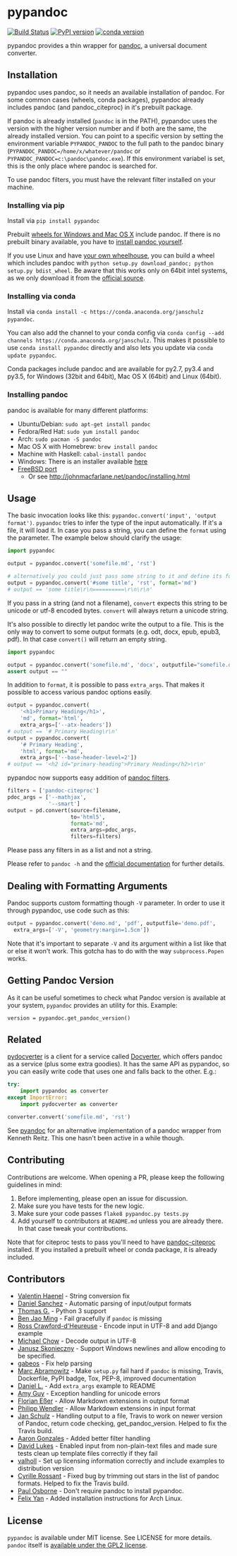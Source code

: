 # pypandoc

[![Build Status](https://travis-ci.org/bebraw/pypandoc.svg?branch=master)](https://travis-ci.org/bebraw/pypandoc)
[![PyPI version](https://badge.fury.io/py/pypandoc.svg)](https://pypi.python.org/pypi/pypandoc/)
[![conda version](https://anaconda.org/janschulz/pypandoc/badges/version.svg)](https://anaconda.org/janschulz/pypandoc/)

pypandoc provides a thin wrapper for [pandoc](http://johnmacfarlane.net/pandoc/), a universal
document converter.

## Installation

pypandoc uses pandoc, so it needs an available installation of pandoc. For some common cases
(wheels, conda packages), pypandoc already includes pandoc (and pandoc_citeproc) in it's
prebuilt package.

If pandoc is already installed (`pandoc` is in the PATH), pypandoc uses the version with the
higher version number and if both are the same, the already installed version. You can point
to a specific version by setting the environment variable `PYPANDOC_PANDOC` to the full 
path to the pandoc binary (`PYPANDOC_PANDOC=/home/x/whatever/pandoc` or 
`PYPANDOC_PANDOC=c:\pandoc\pandoc.exe`). If this environment variabel is set, this is the only
place where pandoc is searched for.

To use pandoc filters, you must have the relevant filter installed on your machine.

### Installing via pip

Install via `pip install pypandoc`

Prebuilt [wheels for Windows and Mac OS X](https://pypi.python.org/pypi/pypandoc/) include
pandoc. If there is no prebuilt binary available, you have to
[install pandoc yourself](#installing-pandoc).

If you use Linux and have [your own wheelhouse](http://wheel.readthedocs.org/en/latest/#usage),
you can build a wheel which includes pandoc with
`python setup.py download_pandoc; python setup.py bdist_wheel`. Be aware that this works only
on 64bit intel systems, as we only download it from the
[official source](https://github.com/jgm/pandoc/releases).

### Installing via conda

Install via `conda install -c https://conda.anaconda.org/janschulz pypandoc`.

You can also add the channel to your conda config via
`conda config --add channels https://conda.anaconda.org/janschulz`. This makes it possible to
use `conda install pypandoc` directly and also lets you update via `conda update pypandoc`.

Conda packages include pandoc and are available for py2.7, py3.4 and py3.5,
for Windows (32bit and 64bit), Mac OS X (64bit) and Linux (64bit).

### Installing pandoc

pandoc is available for many different platforms:

- Ubuntu/Debian: `sudo apt-get install pandoc`
- Fedora/Red Hat: `sudo yum install pandoc`
- Arch: `sudo pacman -S pandoc`
- Mac OS X with Homebrew: `brew install pandoc`
- Machine with Haskell: `cabal-install pandoc`
- Windows: There is an installer available
  [here](http://johnmacfarlane.net/pandoc/installing.html)
- [FreeBSD port](http://www.freshports.org/textproc/pandoc/)
  - Or see http://johnmacfarlane.net/pandoc/installing.html

## Usage

The basic invocation looks like this: `pypandoc.convert('input', 'output format')`. `pypandoc`
tries to infer the type of the input automatically. If it's a file, it will load it. In case you
pass a string, you can define the `format` using the parameter. The example below should clarify
the usage:

```python
import pypandoc

output = pypandoc.convert('somefile.md', 'rst')

# alternatively you could just pass some string to it and define its format
output = pypandoc.convert('#some title', 'rst', format='md')
# output == 'some title\r\n==========\r\n\r\n'
```

If you pass in a string (and not a filename), `convert` expects this string to be unicode or
utf-8 encoded bytes. `convert` will always return a unicode string.

It's also possible to directly let pandoc write the output to a file. This is the only way to
convert to some output formats (e.g. odt, docx, epub, epub3, pdf). In that case `convert()` will
return an empty string.

```python
import pypandoc

output = pypandoc.convert('somefile.md', 'docx', outputfile="somefile.docx")
assert output == ""
```

In addition to `format`, it is possible to pass `extra_args`.
That makes it possible to access various pandoc options easily.

```python
output = pypandoc.convert(
    '<h1>Primary Heading</h1>',
    'md', format='html',
    extra_args=['--atx-headers'])
# output == '# Primary Heading\r\n'
output = pypandoc.convert(
    '# Primary Heading',
    'html', format='md',
    extra_args=['--base-header-level=2'])
# output == '<h2 id="primary-heading">Primary Heading</h2>\r\n'
```
pypandoc now supports easy addition of
[pandoc filters](http://johnmacfarlane.net/pandoc/scripting.html).

```python
filters = ['pandoc-citeproc']
pdoc_args = ['--mathjax',
             '--smart']
output = pd.convert(source=filename,
                    to='html5',
                    format='md',
                    extra_args=pdoc_args,
                    filters=filters)
```
Please pass any filters in as a list and not a string.

Please refer to `pandoc -h` and the
[official documentation](http://johnmacfarlane.net/pandoc/README.html) for further details.

## Dealing with Formatting Arguments

Pandoc supports custom formatting though `-V` parameter. In order to use it through pypandoc, use code such as this:

```python
output = pypandoc.convert('demo.md', 'pdf', outputfile='demo.pdf',
  extra_args=['-V', 'geometry:margin=1.5cm'])
```

Note that it's important to separate `-V` and its argument within a list like that or else it won't work. This gotcha has to do with the way `subprocess.Popen` works.

## Getting Pandoc Version

As it can be useful sometimes to check what Pandoc version is available at your system, `pypandoc` provides an utility for this. Example:

```
version = pypandoc.get_pandoc_version()
```

## Related

[pydocverter](https://github.com/msabramo/pydocverter) is a client for a service called
[Docverter](http://www.docverter.com/), which offers pandoc as a service (plus some extra goodies).
It has the same API as pypandoc, so you can easily write code that uses one and falls back to the
other. E.g.:

```python
try:
    import pypandoc as converter
except ImportError:
    import pydocverter as converter

converter.convert('somefile.md', 'rst')
```

See [pyandoc](http://pypi.python.org/pypi/pyandoc/) for an alternative implementation of a pandoc
wrapper from Kenneth Reitz. This one hasn't been active in a while though.

## Contributing

Contributions are welcome. When opening a PR, please keep the following guidelines in mind:

1. Before implementing, please open an issue for discussion.
2. Make sure you have tests for the new logic.
3. Make sure your code passes `flake8 pypandoc.py tests.py`
4. Add yourself to contributors at `README.md` unless you are already there. In that case tweak your contributions.

Note that for citeproc tests to pass you'll need to have [pandoc-citeproc](https://github.com/jgm/pandoc-citeproc) 
installed. If you installed a prebuilt wheel or conda package, it is already included.

## Contributors

* [Valentin Haenel](https://github.com/esc) - String conversion fix
* [Daniel Sanchez](https://github.com/ErunamoJAZZ) - Automatic parsing of input/output formats
* [Thomas G.](https://github.com/coldfix) - Python 3 support
* [Ben Jao Ming](https://github.com/benjaoming) - Fail gracefully if `pandoc` is missing
* [Ross Crawford-d'Heureuse](http://github.com/rosscdh) - Encode input in UTF-8 and add Django
  example
* [Michael Chow](https://github.com/machow) - Decode output in UTF-8
* [Janusz Skonieczny](https://github.com/wooyek) - Support Windows newlines and allow encoding to
  be specified.
* [gabeos](https://github.com/gabeos) - Fix help parsing
* [Marc Abramowitz](https://github.com/msabramo) - Make `setup.py` fail hard if `pandoc` is
  missing, Travis, Dockerfile, PyPI badge, Tox, PEP-8, improved documentation
* [Daniel L.](https://github.com/mcktrtl) - Add `extra_args` example to README
* [Amy Guy](https://github.com/rhiaro) - Exception handling for unicode errors
* [Florian Eßer](https://github.com/flesser) - Allow Markdown extensions in output format
* [Philipp Wendler](https://github.com/PhilippWendler) - Allow Markdown extensions in input format
* [Jan Schulz](https://github.com/JanSchulz) - Handling output to a file, Travis to work on newer version of Pandoc, return code checking, get_pandoc_version. Helped to fix the Travis build.
* [Aaron Gonzales](https://github.com/xysmas) - Added better filter handling
* [David Lukes](https://github.com/dlukes) - Enabled input from non-plain-text files and made sure tests clean up template files correctly if they fail
* [valholl](https://github.com/valholl) - Set up licensing information correctly and include examples to distribution version
* [Cyrille Rossant](https://github.com/rossant) - Fixed bug by trimming out stars in the list of pandoc formats. Helped to fix the Travis build.
* [Paul Osborne](https://github.com/posborne) - Don't require pandoc to install pypandoc.
* [Felix Yan](https://github.com/felixonmars) - Added installation instructions for Arch Linux.

## License

`pypandoc` is available under MIT license. See LICENSE for more details. `pandoc` itself is [available under the GPL2 license](https://github.com/jgm/pandoc/blob/master/COPYING).
